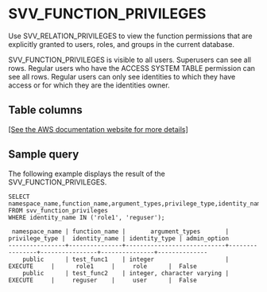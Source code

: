 # SVV\_FUNCTION\_PRIVILEGES<a name="r_SVV_FUNCTION_PRIVILEGES"></a>

Use SVV\_RELATION\_PRIVILEGES to view the function permissions that are explicitly granted to users, roles, and groups in the current database\.

SVV\_FUNCTION\_PRIVILEGES is visible to all users\. Superusers can see all rows\. Regular users who have the ACCESS SYSTEM TABLE permission can see all rows\. Regular users can only see identities to which they have access or for which they are the identities owner\.

## Table columns<a name="r_SVV_FUNCTION_PRIVILEGES-table-columns"></a>

[\[See the AWS documentation website for more details\]](http://docs.aws.amazon.com/redshift/latest/dg/r_SVV_FUNCTION_PRIVILEGES.html)

## Sample query<a name="r_SVV_FUNCTION_PRIVILEGES-sample-query"></a>

The following example displays the result of the SVV\_FUNCTION\_PRIVILEGES\.

```
SELECT namespace_name,function_name,argument_types,privilege_type,identity_name,identity_type,admin_option FROM svv_function_privileges
WHERE identity_name IN ('role1', 'reguser');

 namespace_name | function_name |       argument_types       | privilege_type |  identity_name | identity_type | admin_option
----------------+---------------+----------------------------+----------------+----------------+---------------+--------------
    public      | test_func1    | integer                    |    EXECUTE     |      role1     |     role      |  False
    public      | test_func2    | integer, character varying |    EXECUTE     |     reguser    |     user      |  False
```